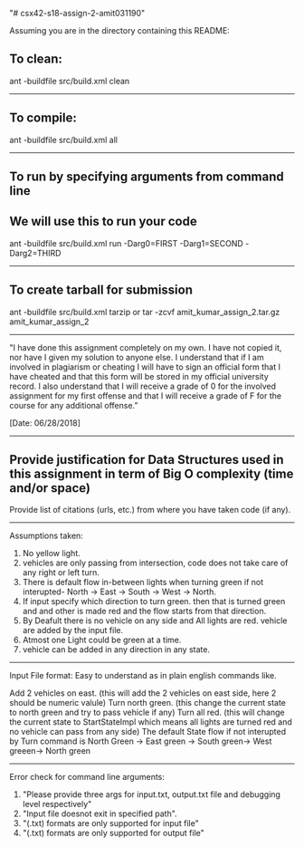 "# csx42-s18-assign-2-amit031190" 


Assuming you are in the directory containing this README:

## To clean:
ant -buildfile src/build.xml clean

-----------------------------------------------------------------------
## To compile: 
ant -buildfile src/build.xml all

-----------------------------------------------------------------------
## To run by specifying arguments from command line 
## We will use this to run your code
ant -buildfile src/build.xml run -Darg0=FIRST -Darg1=SECOND -Darg2=THIRD

-----------------------------------------------------------------------

## To create tarball for submission
ant -buildfile src/build.xml tarzip or tar -zcvf amit_kumar_assign_2.tar.gz amit_kumar_assign_2

-----------------------------------------------------------------------

"I have done this assignment completely on my own. I have not copied
it, nor have I given my solution to anyone else. I understand that if
I am involved in plagiarism or cheating I will have to sign an
official form that I have cheated and that this form will be stored in
my official university record. I also understand that I will receive a
grade of 0 for the involved assignment for my first offense and that I
will receive a grade of F for the course for any additional
offense.”

[Date: 06/28/2018]

-----------------------------------------------------------------------

Provide justification for Data Structures used in this assignment in
term of Big O complexity (time and/or space)
-----------------------------------------------------------------------

Provide list of citations (urls, etc.) from where you have taken code
(if any).

-----------------------------------------------------------------------
Assumptions taken:
1. No yellow light.
2. vehicles are only passing from intersection, code does not take care of any right or left turn.
3. There is default flow in-between lights when turning green if not interupted- North -> East -> South -> West -> North.
4. If input specify which direction to turn green. then that is turned green and and other is made red and the flow starts from that direction. 
5. By Deafult there is no vehicle on any side and All lights are red. vehicle are added by the input file.
6. Atmost one Light could be green at a time.
7. vehicle can be added in any direction in any state.

-----------------------------------------------------------------------
Input File format:
Easy to understand as in plain english commands like.

Add 2 vehicles on east. (this will add the 2 vehicles on east side, here 2 should be numeric valule)
Turn north green. (this change the current state to north green and try to pass vehicle if any)
Turn all red. (this will change the current state to StartStateImpl which means all lights are turned red and no vehicle can pass from any side)
The default State flow if not interupted by Turn command is North Green -> East green -> South green-> West greeen-> North green 

-----------------------------------------------------------------------
Error check for command line arguments:
1. "Please provide three args for input.txt, output.txt file and debugging level respectively"
2. "Input file doesnot exit in specified path".
3. "(.txt) formats are only supported for input file"
4. "(.txt) formats are only supported for output file"

